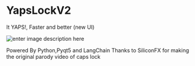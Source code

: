 # YapsLockV2
It YAPS!, Faster and better
(new UI)


![enter image description here](https://raw.githubusercontent.com/stratosvomvos/YapsLockV2/main/preview.jpg?raw=true)


Powered By Python,Pyqt5 and LangChain
Thanks to SiliconFX for making the original parody video of caps lock
